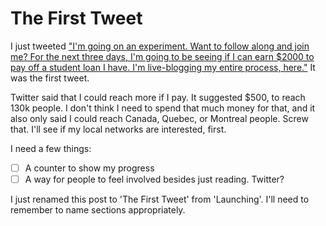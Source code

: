 # The First Tweet

I just tweeted ["I'm going on an experiment. Want to follow along and join me? For the next three days, I'm going to be seeing if I can earn $2000 to pay off a student loan I have. I'm live-blogging my entire process, here."](https://twitter.com/richlitt/status/974650005041696768) It was the first tweet.

Twitter said that I could reach more if I pay. It suggested $500, to reach 130k people. I don't think I need to spend that much money for that, and it also only said I could reach Canada, Quebec, or Montreal people. Screw that. I'll see if my local networks are interested, first.

I need a few things:
- [ ] A counter to show my progress
- [ ] A way for people to feel involved besides just reading. Twitter?

I just renamed this post to 'The First Tweet' from 'Launching'. I'll need to remember to name sections appropriately.
